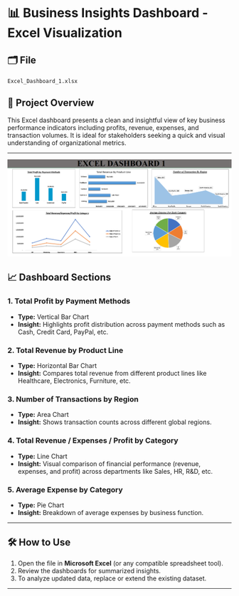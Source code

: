 # 📊 Business Insights Dashboard - Excel Visualization

## 🗂️ File
`Excel_Dashboard_1.xlsx`

## 📌 Project Overview
This Excel dashboard presents a clean and insightful view of key business performance indicators including profits, revenue, expenses, and transaction volumes. It is ideal for stakeholders seeking a quick and visual understanding of organizational metrics.

---

![Business Insights Dashboard](image.png)

## 📈 Dashboard Sections

### 1. Total Profit by Payment Methods
- **Type:** Vertical Bar Chart  
- **Insight:** Highlights profit distribution across payment methods such as Cash, Credit Card, PayPal, etc.

### 2. Total Revenue by Product Line
- **Type:** Horizontal Bar Chart  
- **Insight:** Compares total revenue from different product lines like Healthcare, Electronics, Furniture, etc.

### 3. Number of Transactions by Region
- **Type:** Area Chart  
- **Insight:** Shows transaction counts across different global regions.

### 4. Total Revenue / Expenses / Profit by Category
- **Type:** Line Chart  
- **Insight:** Visual comparison of financial performance (revenue, expenses, and profit) across departments like Sales, HR, R&D, etc.

### 5. Average Expense by Category
- **Type:** Pie Chart  
- **Insight:** Breakdown of average expenses by business function.

---

## 🛠️ How to Use
1. Open the file in **Microsoft Excel** (or any compatible spreadsheet tool).
2. Review the dashboards for summarized insights.
3. To analyze updated data, replace or extend the existing dataset.

---

